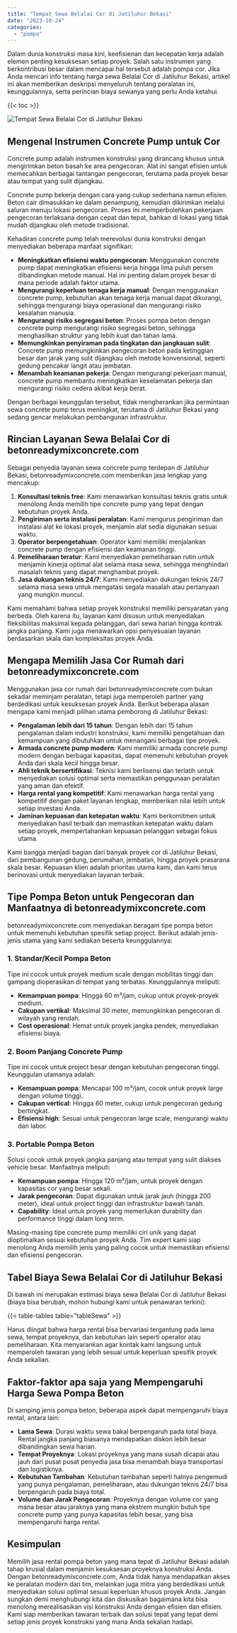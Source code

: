 ```yaml
---
title: "Tempat Sewa Belalai Cor di Jatiluhur Bekasi"
date: "2023-10-24"
categories: 
  - "pompa"
---
```


Dalam dunia konstruksi masa kini, keefisienan dan kecepatan kerja adalah elemen penting kesuksesan setiap proyek. Salah satu instrumen yang berkontribusi besar dalam mencapai hal tersebut adalah pompa cor. Jika Anda mencari info tentang harga sewa Belalai Cor di Jatiluhur Bekasi, artikel ini akan memberikan deskripsi menyeluruh tentang peralatan ini, keunggulannya, serta perincian biaya sewanya yang perlu Anda ketahui.

{{< toc >}}

![Tempat Sewa Belalai Cor di Jatiluhur Bekasi](https://betoncor8.github.io/pump/concrete-pump%20(19).png)

## Mengenal Instrumen Concrete Pump untuk Cor

Concrete pump adalah instrumen konstruksi yang dirancang khusus untuk mengirimkan beton basah ke area pengecoran. Alat ini sangat efisien untuk memecahkan berbagai tantangan pengecoran, terutama pada proyek besar atau tempat yang sulit dijangkau.

Concrete pump bekerja dengan cara yang cukup sederhana namun efisien. Beton cair dimasukkan ke dalam penampung, kemudian dikirimkan melalui saluran menuju lokasi pengecoran. Proses ini memperbolehkan pekerjaan pengecoran terlaksana dengan cepat dan tepat, bahkan di lokasi yang tidak mudah dijangkau oleh metode tradisional.

Kehadiran concrete pump telah merevolusi dunia konstruksi dengan menyediakan beberapa manfaat signifikan:

- **Meningkatkan efisiensi waktu pengecoran**: Menggunakan concrete pump dapat meningkatkan efisiensi kerja hingga lima puluh persen dibandingkan metode manual. Hal ini penting dalam proyek besar di mana periode adalah faktor utama.
- **Mengurangi keperluan tenaga kerja manual**: Dengan menggunakan concrete pump, kebutuhan akan tenaga kerja manual dapat dikurangi, sehingga mengurangi biaya operasional dan mengurangi risiko kesalahan manusia.
- **Mengurangi risiko segregasi beton**: Proses pompa beton dengan concrete pump mengurangi risiko segregasi beton, sehingga menghasilkan struktur yang lebih kuat dan tahan lama.
- **Memungkinkan penyiraman pada tingkatan dan jangkauan sulit**: Concrete pump memungkinkan pengecoran beton pada ketinggian besar dan jarak yang sulit dijangkau oleh metode konvensional, seperti gedung pencakar langit atau jembatan.
- **Menambah keamanan pekerja**: Dengan mengurangi pekerjaan manual, concrete pump membantu meningkatkan keselamatan pekerja dan mengurangi risiko cedera akibat kerja berat.

Dengan berbagai keunggulan tersebut, tidak mengherankan jika permintaan sewa concrete pump terus meningkat, terutama di Jatiluhur Bekasi yang sedang gencar melakukan pembangunan infrastruktur.

## Rincian Layanan Sewa Belalai Cor di betonreadymixconcrete.com

Sebagai penyedia layanan sewa concrete pump terdepan di Jatiluhur Bekasi, betonreadymixconcrete.com memberikan jasa lengkap yang mencakup:

1. **Konsultasi teknis free**: Kami menawarkan konsultasi teknis gratis untuk menolong Anda memilih tipe concrete pump yang tepat dengan kebutuhan proyek Anda.
2. **Pengiriman serta instalasi peralatan**: Kami mengurus pengiriman dan instalasi alat ke lokasi proyek, menjamin alat sedia digunakan sesuai waktu.
3. **Operator berpengetahuan**: Operator kami memiliki menjalankan concrete pump dengan efisiensi dan keamanan tinggi.
4. **Pemeliharaan teratur**: Kami menyediakan pemeliharaan rutin untuk menjamin kinerja optimal alat selama masa sewa, sehingga menghindari masalah teknis yang dapat menghambat proyek.
5. **Jasa dukungan teknis 24/7**: Kami menyediakan dukungan teknis 24/7 selama masa sewa untuk mengatasi segala masalah atau pertanyaan yang mungkin muncul.

Kami memahami bahwa setiap proyek konstruksi memiliki persyaratan yang berbeda. Oleh karena itu, layanan kami disusun untuk menyediakan fleksibilitas maksimal kepada pelanggan, dari sewa harian hingga kontrak jangka panjang. Kami juga menawarkan opsi penyesuaian layanan berdasarkan skala dan kompleksitas proyek Anda.

## Mengapa Memilih Jasa Cor Rumah dari betonreadymixconcrete.com

Menggunakan jasa cor rumah dari betonreadymixconcrete.com bukan sekadar meminjam peralatan, tetapi juga memperoleh partner yang berdedikasi untuk kesuksesan proyek Anda. Berikut beberapa alasan mengapa kami menjadi pilihan utama pemborong di Jatiluhur Bekasi:

- **Pengalaman lebih dari 15 tahun**: Dengan lebih dari 15 tahun pengalaman dalam industri konstruksi, kami memiliki pengetahuan dan kemampuan yang dibutuhkan untuk menangani berbagai tipe proyek.
- **Armada concrete pump modern**: Kami memiliki armada concrete pump modern dengan berbagai kapasitas, dapat memenuhi kebutuhan proyek Anda dari skala kecil hingga besar.
- **Ahli teknik bersertifikasi**: Teknisi kami berlisensi dan terlatih untuk menyediakan solusi optimal serta memastikan penggunaan peralatan yang aman dan efektif.
- **Harga rental yang kompetitif**: Kami menawarkan harga rental yang kompetitif dengan paket layanan lengkap, memberikan nilai lebih untuk setiap investasi Anda.
- **Jaminan kepuasan dan ketepatan waktu**: Kami berkomitmen untuk menyediakan hasil terbaik dan memastikan ketepatan waktu dalam setiap proyek, mempertahankan kepuasan pelanggan sebagai fokus utama.

Kami bangga menjadi bagian dari banyak proyek cor di Jatiluhur Bekasi, dari pembangunan gedung, perumahan, jembatan, hingga proyek prasarana skala besar. Kepuasan klien adalah prioritas utama kami, dan kami terus berinovasi untuk menyediakan layanan terbaik.

## Tipe Pompa Beton untuk Pengecoran dan Manfaatnya di betonreadymixconcrete.com

betonreadymixconcrete.com menyediakan beragam tipe pompa beton untuk memenuhi kebutuhan spesifik setiap project. Berikut adalah jenis-jenis utama yang kami sediakan beserta keunggulannya:

### 1\. Standar/Kecil Pompa Beton

Tipe ini cocok untuk proyek medium scale dengan mobilitas tinggi dan gampang dioperasikan di tempat yang terbatas. Keunggulannya meliputi:

- **Kemampuan pompa**: Hingga 60 m³/jam, cukup untuk proyek-proyek medium.
- **Cakupan vertikal**: Maksimal 30 meter, memungkinkan pengecoran di wilayah yang rendah.
- **Cost operasional**: Hemat untuk proyek jangka pendek, menyediakan efisiensi biaya.

### 2\. Boom Panjang Concrete Pump

Tipe ini cocok untuk project besar dengan kebutuhan pengecoran tinggi. Keunggulan utamanya adalah:

- **Kemampuan pompa**: Mencapai 100 m³/jam, cocok untuk proyek large dengan volume tinggi.
- **Cakupan vertical**: Hingga 60 meter, cukup untuk pengecoran gedung bertingkat.
- **Efisiensi high**: Sesuai untuk pengecoran large scale, mengurangi waktu dan labor.

### 3\. Portable Pompa Beton

Solusi cocok untuk proyek jangka panjang atau tempat yang sulit diakses vehicle besar. Manfaatnya meliputi:

- **Kemampuan pompa**: Hingga 120 m³/jam, untuk proyek dengan kapasitas cor yang besar sekali.
- **Jarak pengecoran**: Dapat digunakan untuk jarak jauh (hingga 200 meter), ideal untuk project tinggi dan infrastruktur bawah tanah.
- **Capability**: Ideal untuk proyek yang memerlukan durability dan performance tinggi dalam long term.

Masing-masing tipe concrete pump memiliki ciri unik yang dapat dioptimalkan sesuai kebutuhan proyek Anda. Tim expert kami siap menolong Anda memilih jenis yang paling cocok untuk memastikan efisiensi dan efisiensi pengecoran.

## Tabel Biaya Sewa Belalai Cor di Jatiluhur Bekasi

Di bawah ini merupakan estimasi biaya sewa Belalai Cor di Jatiluhur Bekasi (biaya bisa berubah, mohon hubungi kami untuk penawaran terkini):

{{< table-tables table="tableSewa" >}}

Harus diingat bahwa harga rental bisa bervariasi tergantung pada lama sewa, tempat proyeknya, dan kebutuhan lain seperti operator atau pemeliharaan. Kita menyarankan agar kontak kami langsung untuk memperoleh tawaran yang lebih sesuai untuk keperluan spesifik proyek Anda sekalian.

## Faktor-faktor apa saja yang Mempengaruhi Harga Sewa Pompa Beton

Di samping jenis pompa beton, beberapa aspek dapat mempengaruhi biaya rental, antara lain:

- **Lama Sewa**: Durasi waktu sewa bakal berpengaruh pada total biaya. Rental jangka panjang biasanya mendapatkan diskon lebih besar dibandingkan sewa harian.
- **Tempat Proyeknya**: Lokasi proyeknya yang mana susah dicapai atau jauh dari pusat pusat penyedia jasa bisa menambah biaya transportasi dan logistiknya.
- **Kebutuhan Tambahan**: Kebutuhan tambahan seperti halnya pengemudi yang punya pengalaman, pemeliharaan, atau dukungan teknis 24/7 bisa berpengaruh pada biaya total.
- **Volume dan Jarak Pengecoran**: Proyeknya dengan volume cor yang mana besar atau jaraknya yang mana ekstrem mungkin butuh tipe concrete pump yang punya kapasitas lebih besar, yang bisa mempengaruhi harga rental.

## Kesimpulan

Memilih jasa rental pompa beton yang mana tepat di Jatiluhur Bekasi adalah tahap krusial dalam menjamin kesuksesan proyeknya konstruksi Anda. Dengan betonreadymixconcrete.com, Anda tidak hanya mendapatkan akses ke peralatan modern dan tim, melainkan juga mitra yang berdedikasi untuk menyediakan solusi optimal sesuai keperluan khusus proyek Anda. Jangan sungkan demi menghubungi kita dan diskusikan bagaimana kita bisa menolong merealisasikan visi konstruksi Anda dengan efisien dan efisien. Kami siap memberikan tawaran terbaik dan solusi tepat yang tepat demi setiap jenis proyek konstruksi yang mana Anda sekalian hadapi.
